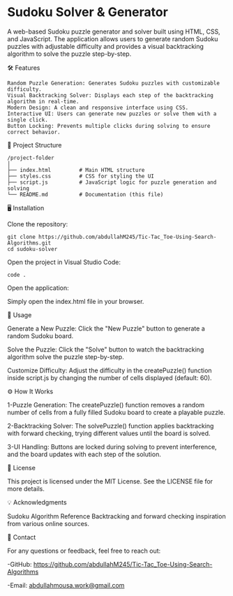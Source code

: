 # Sudoku Solver & Generator

A web-based Sudoku puzzle generator and solver built using HTML, CSS, and JavaScript. The application allows users to generate random Sudoku puzzles with adjustable difficulty and provides a visual backtracking algorithm to solve the puzzle step-by-step.


🛠️ Features

    Random Puzzle Generation: Generates Sudoku puzzles with customizable difficulty.
    Visual Backtracking Solver: Displays each step of the backtracking algorithm in real-time.
    Modern Design: A clean and responsive interface using CSS.
    Interactive UI: Users can generate new puzzles or solve them with a single click.
    Button Locking: Prevents multiple clicks during solving to ensure correct behavior.


📂 Project Structure

    /project-folder
    │
    ├── index.html         # Main HTML structure
    ├── styles.css         # CSS for styling the UI
    ├── script.js          # JavaScript logic for puzzle generation and solving
    └── README.md          # Documentation (this file)


🖥️ Installation

Clone the repository:

    git clone https://github.com/abdullahM245/Tic-Tac_Toe-Using-Search-Algorithms.git
    cd sudoku-solver

Open the project in Visual Studio Code:

    code .

Open the application:

   Simply open the index.html file in your browser.

    
🔑 Usage

Generate a New Puzzle:
    Click the "New Puzzle" button to generate a random Sudoku board.

Solve the Puzzle:
    Click the "Solve" button to watch the backtracking algorithm solve the puzzle step-by-step.

Customize Difficulty:
    Adjust the difficulty in the createPuzzle() function inside script.js by changing the number of cells displayed (default: 60).


⚙️ How It Works

1-Puzzle Generation:
    The createPuzzle() function removes a random number of cells from a fully filled Sudoku board to create a playable puzzle.

2-Backtracking Solver:
    The solvePuzzle() function applies backtracking with forward checking, trying different values until the board is solved.

3-UI Handling:
    Buttons are locked during solving to prevent interference, and the board updates with each step of the solution.



📄 License

This project is licensed under the MIT License. See the LICENSE file for more details.

💡 Acknowledgments

Sudoku Algorithm Reference
Backtracking and forward checking inspiration from various online sources.


📧 Contact

For any questions or feedback, feel free to reach out:

-GitHub: https://github.com/abdullahM245/Tic-Tac_Toe-Using-Search-Algorithms

-Email: abdullahmousa.work@gmail.com
